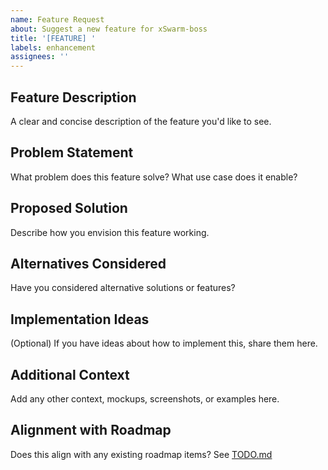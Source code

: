```yaml
---
name: Feature Request
about: Suggest a new feature for xSwarm-boss
title: '[FEATURE] '
labels: enhancement
assignees: ''
---
```


## Feature Description

A clear and concise description of the feature you'd like to see.

## Problem Statement

What problem does this feature solve? What use case does it enable?

## Proposed Solution

Describe how you envision this feature working.

## Alternatives Considered

Have you considered alternative solutions or features?

## Implementation Ideas

(Optional) If you have ideas about how to implement this, share them here.

## Additional Context

Add any other context, mockups, screenshots, or examples here.

## Alignment with Roadmap

Does this align with any existing roadmap items? See [TODO.md](https://github.com/chadananda/xswarm-boss/blob/main/planning/TODO.md)
